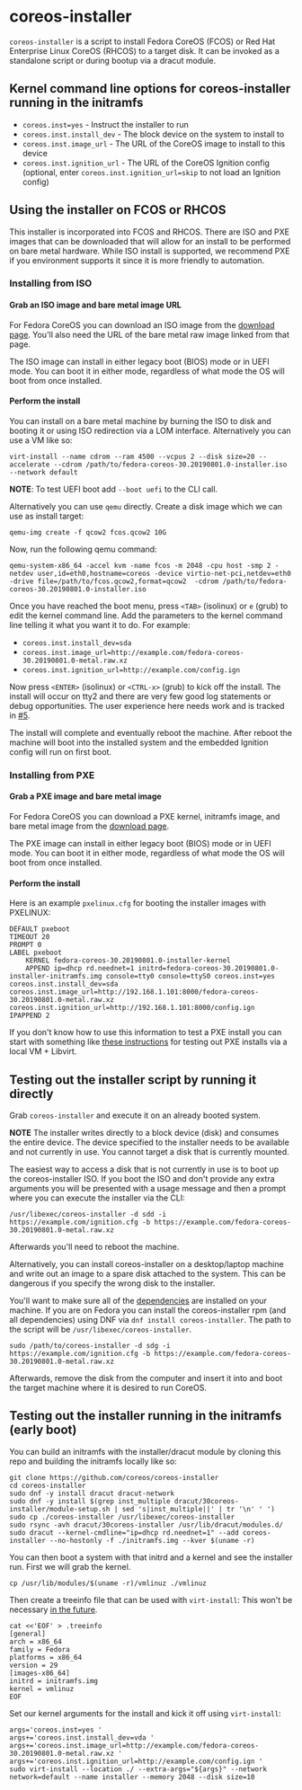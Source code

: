 # coreos-installer

`coreos-installer` is a script to install Fedora CoreOS (FCOS) or Red Hat 
Enterprise Linux CoreOS (RHCOS) to a target disk. It can be invoked as a 
standalone script or during bootup via a dracut module.

## Kernel command line options for coreos-installer running in the initramfs

* `coreos.inst=yes` - Instruct the installer to run
* `coreos.inst.install_dev` - The block device on the system to install to
* `coreos.inst.image_url` - The URL of the CoreOS image to install to this device
* `coreos.inst.ignition_url` - The URL of the CoreOS Ignition config (optional, enter
  `coreos.inst.ignition_url=skip` to not load an Ignition config)

## Using the installer on FCOS or RHCOS

This installer is incorporated into FCOS and RHCOS.
There are ISO and PXE images that can be downloaded that will allow for an
install to be performed on bare metal hardware. While ISO install is
supported, we recommend PXE if you environment supports it since it is
more friendly to automation.

### Installing from ISO

#### Grab an ISO image and bare metal image URL

For Fedora CoreOS you can download an ISO image from the
[download page](https://getfedora.org/coreos/download/).
You'll also need the URL of the bare metal raw image linked from that
page.

The ISO image can install in either legacy boot (BIOS) mode or in UEFI
mode. You can boot it in either mode, regardless of what mode the OS will
boot from once installed.

#### Perform the install

You can install on a bare metal machine by burning the ISO to
disk and booting it or using ISO redirection via a LOM interface.
Alternatively you can use a VM like so:

```
virt-install --name cdrom --ram 4500 --vcpus 2 --disk size=20 --accelerate --cdrom /path/to/fedora-coreos-30.20190801.0-installer.iso --network default
```

**NOTE**: To test UEFI boot add `--boot uefi` to the CLI call.

Alternatively you can use `qemu` directly.
Create a disk image which we can use as install target:

```
qemu-img create -f qcow2 fcos.qcow2 10G
```
Now, run the following qemu command:

```
qemu-system-x86_64 -accel kvm -name fcos -m 2048 -cpu host -smp 2 -netdev user,id=eth0,hostname=coreos -device virtio-net-pci,netdev=eth0 -drive file=/path/to/fcos.qcow2,format=qcow2  -cdrom /path/to/fedora-coreos-30.20190801.0-installer.iso
```

Once you have reached the boot menu, press `<TAB>` (isolinux) or
`e` (grub) to edit the kernel command line. Add the parameters to the
kernel command line telling it what you want it to do. For example:

- `coreos.inst.install_dev=sda`
- `coreos.inst.image_url=http://example.com/fedora-coreos-30.20190801.0-metal.raw.xz`
- `coreos.inst.ignition_url=http://example.com/config.ign`

Now press `<ENTER>` (isolinux) or `<CTRL-x>` (grub) to kick off the
install. The install will occur on tty2 and there are very few good
log statements or debug opportunities. The user experience here
needs work and is tracked in [#5](https://github.com/coreos/coreos-installer/issues/5).

The install will complete and eventually reboot the machine. After
reboot the machine will boot into the installed system and the
embedded Ignition config will run on first boot.

### Installing from PXE

#### Grab a PXE image and bare metal image

For Fedora CoreOS you can download a PXE kernel, initramfs image, and bare
metal image from the [download page](https://getfedora.org/coreos/download/).

The PXE image can install in either legacy boot (BIOS) mode or in UEFI
mode. You can boot it in either mode, regardless of what mode the OS will
boot from once installed.

#### Perform the install

Here is an example `pxelinux.cfg` for booting the installer images with
PXELINUX:

```
DEFAULT pxeboot
TIMEOUT 20
PROMPT 0
LABEL pxeboot
    KERNEL fedora-coreos-30.20190801.0-installer-kernel
    APPEND ip=dhcp rd.neednet=1 initrd=fedora-coreos-30.20190801.0-installer-initramfs.img console=tty0 console=ttyS0 coreos.inst=yes coreos.inst.install_dev=sda coreos.inst.image_url=http://192.168.1.101:8000/fedora-coreos-30.20190801.0-metal.raw.xz coreos.inst.ignition_url=http://192.168.1.101:8000/config.ign
IPAPPEND 2
```

If you don't know how to use this information to test a PXE install
you can start with something like
[these instructions](https://dustymabe.com/2019/01/04/easy-pxe-boot-testing-with-only-http-using-ipxe-and-libvirt/)
for testing out PXE installs via a local VM + Libvirt.

## Testing out the installer script by running it directly

Grab `coreos-installer` and execute it on an already booted system.

**NOTE** The installer writes directly to a block device (disk) and
         consumes the entire device. The device specified to the
         installer needs to be available and not currently in use. You
         cannot target a disk that is currently mounted.

The easiest way to access a disk that is not currently in use is to
boot up the coreos-installer ISO. If you boot the ISO and don't provide
any extra arguments you will be presented with a usage message and
then a prompt where you can execute the installer via the CLI:

```
/usr/libexec/coreos-installer -d sdd -i https://example.com/ignition.cfg -b https://example.com/fedora-coreos-30.20190801.0-metal.raw.xz
```

Afterwards you'll need to reboot the machine.

Alternatively, you can install coreos-installer on a desktop/laptop
machine and write out an image to a spare disk attached to the system.
This can be dangerous if you specify the wrong disk to the installer.

You'll want to make sure all of the 
[dependencies](https://github.com/coreos/coreos-installer/blob/master/dracut/30coreos-installer/module-setup.sh#L18)
are installed on your machine. If you are on Fedora you can install
the coreos-installer rpm (and all dependencies) using DNF via
`dnf install coreos-installer`. The path to the script will be
`/usr/libexec/coreos-installer`.

```
sudo /path/to/coreos-installer -d sdg -i https://example.com/ignition.cfg -b https://example.com/fedora-coreos-30.20190801.0-metal.raw.xz
```

Afterwards, remove the disk from the computer and insert it into and
boot the target machine where it is desired to run CoreOS.


## Testing out the installer running in the initramfs (early boot)

You can build an initramfs with the installer/dracut module by cloning
this repo and building the initramfs locally like so:

```
git clone https://github.com/coreos/coreos-installer
cd coreos-installer
sudo dnf -y install dracut dracut-network
sudo dnf -y install $(grep inst_multiple dracut/30coreos-installer/module-setup.sh | sed 's|inst_multiple||' | tr '\n' ' ')
sudo cp ./coreos-installer /usr/libexec/coreos-installer
sudo rsync -avh dracut/30coreos-installer /usr/lib/dracut/modules.d/
sudo dracut --kernel-cmdline="ip=dhcp rd.neednet=1" --add coreos-installer --no-hostonly -f ./initramfs.img --kver $(uname -r)
```

You can then boot a system with that initrd and a kernel and see the
installer run. First we will grab the kernel.

```
cp /usr/lib/modules/$(uname -r)/vmlinuz ./vmlinuz
```

Then create a treeinfo file that can be used with `virt-install`:
This won't be necessary [in the future](https://bugzilla.redhat.com/show_bug.cgi?id=1677425).

```
cat <<'EOF' > .treeinfo
[general]
arch = x86_64
family = Fedora
platforms = x86_64
version = 29
[images-x86_64]
initrd = initramfs.img
kernel = vmlinuz
EOF
```

Set our kernel arguments for the install and kick it off using
`virt-install`:

```
args='coreos.inst=yes '
args+='coreos.inst.install_dev=vda '
args+='coreos.inst.image_url=http://example.com/fedora-coreos-30.20190801.0-metal.raw.xz '
args+='coreos.inst.ignition_url=http://example.com/config.ign '
sudo virt-install --location ./ --extra-args="${args}" --network network=default --name installer --memory 2048 --disk size=10
```
